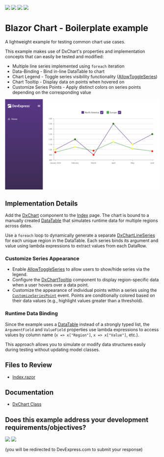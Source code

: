 <!-- default badges list -->
![](https://img.shields.io/endpoint?url=https://codecentral.devexpress.com/api/v1/VersionRange/1011178224/25.1.3%2B)
[![](https://img.shields.io/badge/Open_in_DevExpress_Support_Center-FF7200?style=flat-square&logo=DevExpress&logoColor=white)](https://supportcenter.devexpress.com/ticket/details/T1297772)
[![](https://img.shields.io/badge/📖_How_to_use_DevExpress_Examples-e9f6fc?style=flat-square)](https://docs.devexpress.com/GeneralInformation/403183)
[![](https://img.shields.io/badge/💬_Leave_Feedback-feecdd?style=flat-square)](#does-this-example-address-your-development-requirementsobjectives)
<!-- default badges end -->
# Blazor Chart - Boilerplate example
A lightweight example for testing common chart use cases.

This example makes use of DxChart's properties and implementation concepts that can easily be tested and modified:

- Multiple line series implemented using `foreach` iteration
- Data-Binding - Bind in-line DataTable to chart
- Chart Legend - Toggle series visibility functionality ([AllowToggleSeries](https://docs.devexpress.com/Blazor/DevExpress.Blazor.DxChartLegend.AllowToggleSeries))
- Chart Tooltip - Display data on points when hovered on
- Customize Series Points - Apply distinct colors on series points depending on the corresponding value

![Blazor Chart Boilerplate example](images/blazor-chart-boilerplate.png)

## Implementation Details

Add the [DxChart](https://docs.devexpress.com/Blazor/DevExpress.Blazor.DxChart-1) component to the [Index](CS/BlazorDxChartBoilerplateExample/Components/Pages/Index.razor) page. The chart is bound to a manually created [DataTable](https://learn.microsoft.com/en-us/dotnet/api/system.data.datatable) that simulates runtime data for multiple regions across dates.

Use a `foreach` loop to dynamically generate a separate [DxChartLineSeries](https://docs.devexpress.com/Blazor/DevExpress.Blazor.DxChartLineSeries-3) for each unique region in the DataTable. Each series binds its argument and value using lambda expressions to extract values from each DataRow.

### Customize Series Appearance

- Enable [AllowToggleSeries](https://docs.devexpress.com/Blazor/DevExpress.Blazor.DxChartLegend.AllowToggleSeries) to allow users to show/hide series via the legend.
- Configure the [DxChartTooltip](https://docs.devexpress.com/Blazor/DevExpress.Blazor.DxChartTooltip) component to display region-specific data when a user hovers over a data point.
- Customize the appearance of individual points within a series using the [`CustomizeSeriesPoint`](https://docs.devexpress.com/Blazor/DevExpress.Blazor.DxChartBase.CustomizeSeriesPoint) event. Points are conditionally colored based on their data values (e.g., highlight values greater than a threshold).

### Runtime Data Binding

Since the example uses a [DataTable](https://learn.microsoft.com/en-us/dotnet/api/system.data.datatable) instead of a strongly typed list, the `ArgumentField` and `ValueField` properties use lambda expressions to access values by column name (`x => x["Region"]`, `x => x["Value"]`, etc.).

This approach allows you to simulate or modify data structures easily during testing without updating model classes.


## Files to Review

- [Index.razor](CS/BlazorDxChartBoilerplateExample/Components/Pages/Index.razor)

## Documentation

- [DxChart Class](https://docs.devexpress.com/Blazor/DevExpress.Blazor.DxChart-1)

<!-- feedback -->
## Does this example address your development requirements/objectives?

[<img src="https://www.devexpress.com/support/examples/i/yes-button.svg"/>](https://www.devexpress.com/support/examples/survey.xml?utm_source=github&utm_campaign=blazor-chart-boilerplate-example&~~~was_helpful=yes) [<img src="https://www.devexpress.com/support/examples/i/no-button.svg"/>](https://www.devexpress.com/support/examples/survey.xml?utm_source=github&utm_campaign=blazor-chart-boilerplate-example&~~~was_helpful=no)

(you will be redirected to DevExpress.com to submit your response)
<!-- feedback end -->
